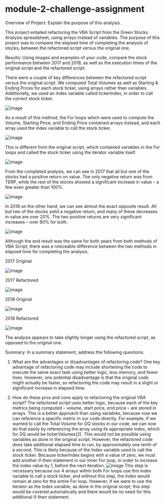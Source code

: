 # module-2-challenge-assignment

Overview of Project: Explain the purpose of this analysis.

This project entailed refactoring the VBA Script from the Green Stocks Analysis spreadsheet, using arrays instead of variables. The purpose of this project was to compare the elapsed time of completing the analysis of stocks, between the refactored script versus the original one.



Results: Using images and examples of your code, compare the stock performance between 2017 and 2018, as well as the execution times of the original script and the refactored script.

There were a couple of key differences between the refactored script versus the original script. We computed Total Volumes as well as Starting & Ending Prices for each stock ticker, using arrays rather than variables. Additionally, we used an index variable called tickerIndex, in order to call the correct stock ticker.

![image](https://user-images.githubusercontent.com/93381221/140629796-d3951a42-9495-4691-b2af-27cdb94debaa.png)

As a result of this method, the For loops which were used to compute the Volume, Starting Price, and Ending Price contained arrays instead, and each array used the index variable to call the stock ticker. 

![image](https://user-images.githubusercontent.com/93381221/140629937-3c51c813-f564-4334-9a8c-77d6d002bf2d.png)

This is different from the original script, which contained variables in the For loops and called the stock ticker using the iterator variable itself.

![image](https://user-images.githubusercontent.com/93381221/140629949-5e0c42d1-3cc7-4239-a3c6-1c81836c0a8d.png)


From the completed analysis, we can see in 2017 that all but one of the stocks had a positive return on value. The only negative return was from TERP, while the rest of the stocks showed a significant increase in value – a few even greater than 100%.

![image](https://user-images.githubusercontent.com/93381221/140629908-e5de0b11-ae3d-4555-82d0-b854c30feca8.png)

In 2018 on the other hand, we can see almost the exact opposite result. All but two of the stocks yield a negative return, and many of these decreases in value are over 20%. The two positive returns are very significant increases – over 80% for both.

![image](https://user-images.githubusercontent.com/93381221/140629916-c0921932-6129-40ee-8bf4-5b94aa223bea.png)


Although the end result was the same for both years from both methods of VBA Script, there was a noticeable difference between the two methods in elapsed time for completing the analysis.

2017 Original

![image](https://user-images.githubusercontent.com/93381221/140629840-73117285-031c-46b3-af57-737310a76707.png)

2017 Refactored

![image](https://user-images.githubusercontent.com/93381221/140629843-0420f75f-164a-4c70-acde-561da7f729c7.png)

2018 Original

![image](https://user-images.githubusercontent.com/93381221/140629846-cef9b106-1dff-43c6-b197-468705f4ab49.png)

2018 Refactored

![image](https://user-images.githubusercontent.com/93381221/140629847-3f1e4b13-352f-4736-b280-ee88ebdef8c7.png)

The analysis appears to take slightly longer using the refactored script, as opposed to the original one.




Summary: In a summary statement, address the following questions.

1.	What are the advantages or disadvantages of refactoring code?
One key advantage of refactoring code may include shortening the code to execute the same exact task using better logic, less memory, and fewer lines. However, one potential disadvantage is that the original code might actually be faster, so refactoring the code may result in a slight or significant increase in elapsed time.

2.	How do these pros and cons apply to refactoring the original VBA script?
The refactored script uses better logic, because each of the key metrics being computed – volume, start price, end price – are stored in arrays. This is a better approach than using variables, because now we can reference a specific metric in our code directly. For example, if we wanted to call the Total Volume for DQ stocks in our code, we can now do that easily by referencing the array using its appropriate index, which for DQ would be tickerVolumes(2). This would not be possible using variables as done in the original script.
However, the refactored code does take additional elapsed time to run, by approximately one tenth of a second. This is likely because of the Index variable used to call the stock ticker. Because tickerIndex begins with a value of zero, we must add another if-then statement in our inner For loop, in order to increase the index value by 1, before the next iteration.
![image](https://user-images.githubusercontent.com/93381221/140629884-512f4a14-7523-4926-b5ae-bde09e42b506.png)
This step is necessary because our 4 arrays within both For loops use this index variable to call a stock ticker, and without this step, the index would remain at zero for the entire For loop. However, if we were to use the iterator as the index variable, as done in the original script, this step would be covered automatically and there would be no need for this additional if-then statement.
